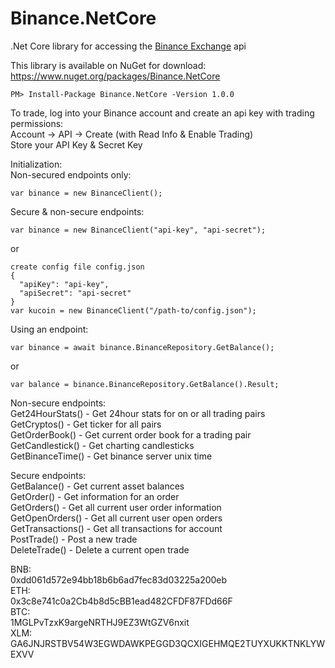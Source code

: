 # Binance.NetCore
.Net Core library for accessing the [Binance Exchange](https://www.binance.com) api  
  
This library is available on NuGet for download: https://www.nuget.org/packages/Binance.NetCore  
```
PM> Install-Package Binance.NetCore -Version 1.0.0
```

  
To trade, log into your Binance account and create an api key with trading permissions:  
Account -> API -> Create (with Read Info & Enable Trading)  
Store your API Key & Secret Key  
  
Initialization:  
Non-secured endpoints only:  
```
var binance = new BinanceClient();
```  
  
Secure & non-secure endpoints:  
```
var binance = new BinanceClient("api-key", "api-secret");
```  
or
```
create config file config.json
{
  "apiKey": "api-key",
  "apiSecret": "api-secret"
}
var kucoin = new BinanceClient("/path-to/config.json");
```

Using an endpoint:  
```  
var binance = await binance.BinanceRepository.GetBalance();
```  
or  
```
var balance = binance.BinanceRepository.GetBalance().Result;
```

Non-secure endpoints:  
Get24HourStats() - Get 24hour stats for on or all trading pairs  
GetCryptos() - Get ticker for all pairs  
GetOrderBook() - Get current order book for a trading pair  
GetCandlestick() - Get charting candlesticks  
GetBinanceTime() - Get binance server unix time  

Secure endpoints:  
GetBalance() - Get current asset balances  
GetOrder() - Get information for an order  
GetOrders() - Get all current user order information  
GetOpenOrders() - Get all current user open orders   
GetTransactions() - Get all transactions for account  
PostTrade() - Post a new trade  
DeleteTrade() - Delete a current open trade  

BNB:  
0xdd061d572e94bb18b6b6ad7fec83d03225a200eb  
ETH:  
0x3c8e741c0a2Cb4b8d5cBB1ead482CFDF87FDd66F  
BTC:  
1MGLPvTzxK9argeNRTHJ9EZ3WtGZV6nxit  
XLM:  
GA6JNJRSTBV54W3EGWDAWKPEGGD3QCXIGEHMQE2TUYXUKKTNKLYWEXVV  
